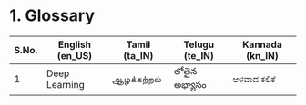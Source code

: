 # 1. Glossary

| S.No. | English (en_US) | Tamil (ta_IN) | Telugu (te_IN) | Kannada (kn_IN)
| --- | --- | --- | --- | ---
| 1 | Deep Learning | ஆழக்கற்றல் | లోతైన అభ్యాసం | ಆಳವಾದ ಕಲಿಕೆ

